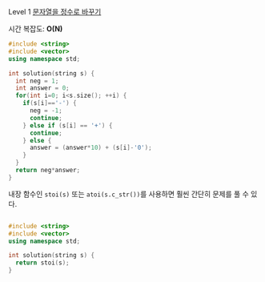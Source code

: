 Level 1 [문자열을 정수로 바꾸기](https://programmers.co.kr/learn/courses/30/lessons/12925)

시간 복잡도: **O(N)**

```cpp
#include <string>
#include <vector>
using namespace std;

int solution(string s) {
  int neg = 1;
  int answer = 0;
  for(int i=0; i<s.size(); ++i) {
    if(s[i]=='-') {
      neg = -1;
      continue;
    } else if (s[i] == '+') {
      continue;
    } else {
      answer = (answer*10) + (s[i]-'0');
    }
  }
  return neg*answer;
}
```

내장 함수인 `stoi(s)` 또는 `atoi(s.c_str())`를 사용하면 훨씬 간단히 문제를 풀 수 있다.

```cpp

#include <string>
#include <vector>
using namespace std;

int solution(string s) {
  return stoi(s);
}
```
